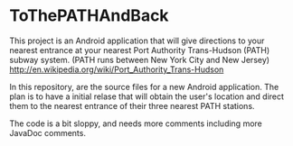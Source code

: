 ToThePATHAndBack
================

This project is an Android application that will give directions to your nearest entrance at your nearest Port Authority Trans-Hudson (PATH) subway system.  (PATH runs between New York City and New Jersey) http://en.wikipedia.org/wiki/Port_Authority_Trans-Hudson

In this repository, are the source files for a new Android application. The plan is to have a initial relase that will obtain the user's location and direct them to the nearest entrance of their three nearest PATH stations.

The code is a bit sloppy, and needs more comments including more JavaDoc comments.
